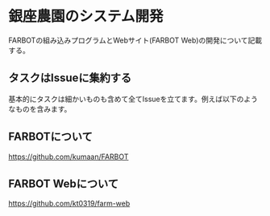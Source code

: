 # 銀座農園のシステム開発
 FARBOTの組み込みプログラムとWebサイト(FARBOT Web)の開発について記載する。

## タスクはIssueに集約する
基本的にタスクは細かいものも含めて全てIssueを立てます。例えば以下のようなものを含みます。

## FARBOTについて
https://github.com/kumaan/FARBOT

## FARBOT Webについて
https://github.com/kt0319/farm-web
